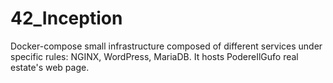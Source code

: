 # 42_Inception
Docker-compose small infrastructure composed of different services under specific rules: NGINX, WordPress, MariaDB. It hosts PodereIlGufo real estate's web page.
